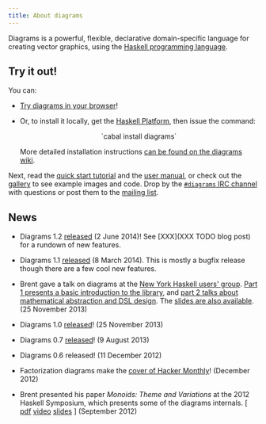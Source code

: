 ```yaml
---
title: About diagrams
---
```


Diagrams is a powerful, flexible, declarative domain-specific language
for creating vector graphics, using the
[Haskell programming language](http://haskell.org/).

Try it out!
-----------

You can:

* [Try diagrams in your browser](http://paste.hskll.org/)!

* Or, to install it locally, get the
  [Haskell Platform](http://hackage.haskell.org/platform/), then
  issue the command:

    <div style="text-align: center">
    `cabal install diagrams`
    </div>

    More detailed installation instructions [can be found on the diagrams wiki](http://www.haskell.org/haskellwiki/Diagrams/Install).

Next, read the [quick start tutorial](/doc/quickstart.html) and the
[user manual](http://projects.haskell.org/diagrams/doc/manual.html),
or check out the [gallery](/gallery.html) to see example images and
code.  Drop by the [`#diagrams` IRC channel](http://webchat.freenode.net/)
with questions or post them to the
[mailing list](http://groups.google.com/group/diagrams-discuss).

News
----

* Diagrams 1.2 [released](/releases.html) (2 June 2014)!  See
  [XXX](XXX TODO blog post) for a rundown of new features.

* Diagrams 1.1 [released](/releases.html) (8 March 2014).  This is
  mostly a bugfix release though there are a few cool new features.

* Brent gave a talk on diagrams at the
  [New York Haskell users' group](http://www.meetup.com/NY-Haskell/).
  [Part 1 presents a basic introduction to the library](http://vimeo.com/84104226),
  and
  [part 2 talks about mathematical abstraction and DSL design](http://vimeo.com/84249042).
  The
  [slides are also available](http://www.cis.upenn.edu/~byorgey/pub/13-11-25-nyhaskell-diagrams.pdf).
  (25 November 2013)

* Diagrams 1.0 [released](/releases.html)! (25 November 2013)

* Diagrams 0.7 [released](/releases.html)! (9 August 2013)

* Diagrams 0.6 released! (11 December 2012)

* Factorization diagrams make the
  [cover of Hacker Monthly](http://hackermonthly.com/issue-31.html)!
  (December 2012)

* Brent presented his paper *Monoids: Theme and Variations* at the
  2012 Haskell Symposium, which presents some of the diagrams
  internals. [ [pdf](http://www.cis.upenn.edu/~byorgey/pub/monoid-pearl.pdf)
  [video](http://www.youtube.com/watch?v=X-8NCkD2vOw)
  [slides](http://www.cis.upenn.edu/~byorgey/pub/12-09-13-monoid-pearl-HS.pdf)
  ] (September 2012)



<!--
<div style="text-align:center">
<a href="/gallery/Paradox.html"><img src="/images/Paradox-small.png" style="vertical-align: middle" title="Fibonacci paradox" /></a>
</div>

What's so great about it?
-------------------------

Diagrams is:

* *Declarative*: you specify *what* a diagram is, not *how* to draw it.

* *Compositional*: diagrams can be easily combined in many ways to produce
   more complex diagrams.

* *Embedded*: the full power of Haskell, including every library on
   [Hackage](http://hackage.haskell.org), is available to help construct and manipulate graphics.

* *Extensible*: extending diagrams with additional or higher-level
   functionality is as simple as writing a Haskell module.

* *Flexible*: diagrams is designed from the ground up to be as generic
   and flexible as possible.

 -->

<!-- <div style="text-align:center" >
<a href="/gallery/Pentaflake.html"><img src="/images/Pentaflake-small.png" style="vertical-align: middle" title="Pentaflake" /></a>
</div>
 -->
